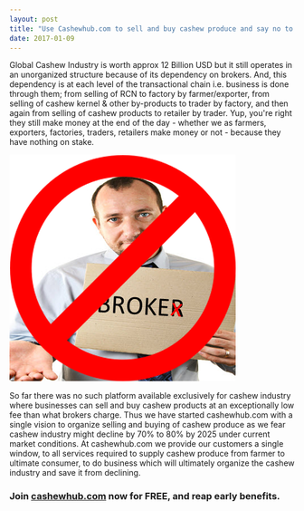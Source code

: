 ```yaml
---
layout: post
title: "Use Cashewhub.com to sell and buy cashew produce and say no to broker"
date: 2017-01-09
---
```

<div class="blurb">
  <p>
    Global Cashew Industry is worth approx 12 Billion USD but it still operates in an unorganized structure because of its dependency on brokers. And, this dependency is at each level of the transactional chain i.e. business is done through them; from selling of RCN to factory by farmer/exporter, from selling of cashew kernel & other by-products to trader by factory, and then again from selling of cashew products to retailer by trader. Yup, you're right they still make money at the end of the day - whether we as farmers, exporters, factories, traders, retailers make money or not - because they have nothing on stake.
  </p>
  <img src="/img/no_broker.png" alt="cashewhub - no broker" />
  <p>
    So far there was no such platform available exclusively for cashew industry where businesses can sell and buy cashew products at an exceptionally low fee than what brokers charge. Thus we have started cashewhub.com with a single vision to organize selling and buying of cashew produce as we fear cashew industry might decline by 70% to 80% by 2025 under current market conditions. At cashewhub.com we provide our customers a single window, to all services required to supply cashew produce from farmer to ultimate consumer, to do business which will ultimately organize the cashew industry and save it from declining.
  </p>
  <h3>
    Join <a href="http://www.cashewhub.com/" target="_blank">cashewhub.com</a> now for FREE, and reap early benefits.
  </h3>
</div>
